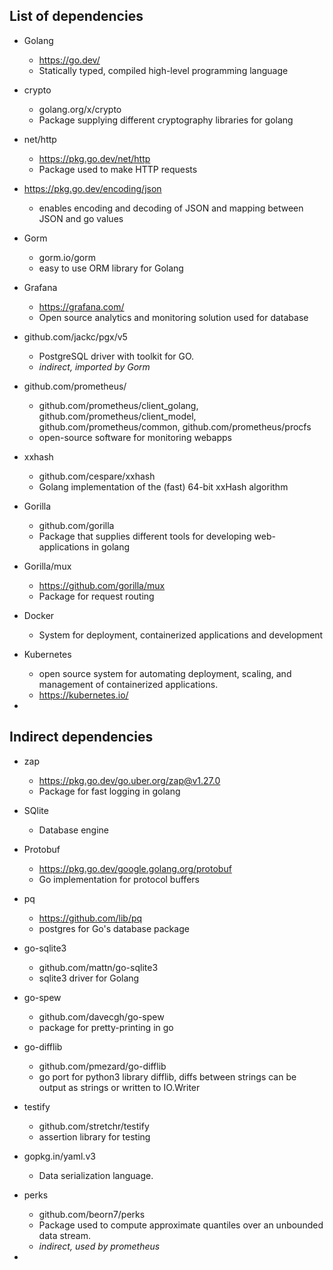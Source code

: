 ## List of dependencies

- Golang
    - https://go.dev/
    - Statically typed, compiled high-level programming language
- crypto
    - golang.org/x/crypto
    - Package supplying different cryptography libraries for golang
- net/http
    - https://pkg.go.dev/net/http
    - Package used to make HTTP requests
- https://pkg.go.dev/encoding/json
    - enables encoding and decoding of JSON and mapping between JSON and go values

- Gorm
    - gorm.io/gorm
    - easy to use ORM library for Golang

- Grafana
    - https://grafana.com/
    - Open source analytics and monitoring solution used for database

- github.com/jackc/pgx/v5
    - PostgreSQL driver with toolkit for GO.
    - *indirect, imported by Gorm*
- github.com/prometheus/
    - github.com/prometheus/client_golang, github.com/prometheus/client_model, github.com/prometheus/common, github.com/prometheus/procfs
    - open-source software for monitoring webapps

- xxhash
    - github.com/cespare/xxhash
    - Golang implementation of the (fast) 64-bit xxHash algorithm

- Gorilla
    - github.com/gorilla
    - Package that supplies different tools for developing web-applications in golang
- Gorilla/mux
    - https://github.com/gorilla/mux
    - Package for request routing
- Docker
    - System for deployment, containerized applications and development
- Kubernetes
    - open source system for automating deployment, scaling, and management of containerized applications.
    - https://kubernetes.io/
-
## Indirect dependencies

- zap
    - https://pkg.go.dev/go.uber.org/zap@v1.27.0
    - Package for fast logging in golang


- SQlite
    - Database engine
- Protobuf
    - https://pkg.go.dev/google.golang.org/protobuf
    - Go implementation for protocol buffers 

- pq
    - https://github.com/lib/pq
    - postgres for Go's database package
- go-sqlite3
    - github.com/mattn/go-sqlite3
    - sqlite3 driver for Golang
- go-spew
    - github.com/davecgh/go-spew
    - package for pretty-printing in go
- go-difflib
    - github.com/pmezard/go-difflib
    - go port for python3 library difflib, diffs between strings can be output as strings or written to IO.Writer
- testify
    - github.com/stretchr/testify
    - assertion library for testing
- gopkg.in/yaml.v3
    - Data serialization language.
- perks
    - github.com/beorn7/perks
    - Package used to compute approximate quantiles over an unbounded data stream.
    - *indirect, used by prometheus*

-  